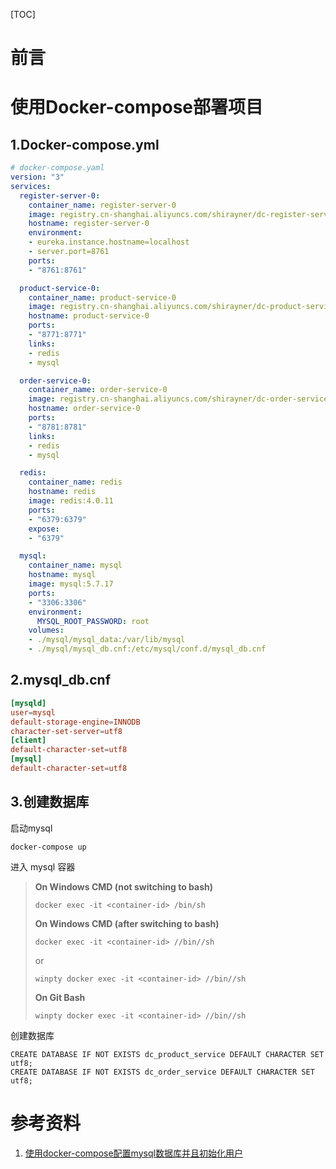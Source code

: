 [TOC]







# 前言



# 使用Docker-compose部署项目

## 1.Docker-compose.yml



```yml
# docker-compose.yaml
version: "3"
services:
  register-server-0:
    container_name: register-server-0
    image: registry.cn-shanghai.aliyuncs.com/shirayner/dc-register-server-eureka:1.1.0
    hostname: register-server-0
    environment:
    - eureka.instance.hostname=localhost
    - server.port=8761
    ports:
    - "8761:8761"

  product-service-0:
    container_name: product-service-0
    image: registry.cn-shanghai.aliyuncs.com/shirayner/dc-product-service:1.1.0
    hostname: product-service-0
    ports:
    - "8771:8771"
    links:
    - redis
    - mysql

  order-service-0:
    container_name: order-service-0
    image: registry.cn-shanghai.aliyuncs.com/shirayner/dc-order-service:1.1.0
    hostname: order-service-0
    ports:
    - "8781:8781"
    links:
    - redis
    - mysql

  redis:
    container_name: redis
    hostname: redis
    image: redis:4.0.11
    ports:
    - "6379:6379"
    expose:
    - "6379"

  mysql:
    container_name: mysql
    hostname: mysql
    image: mysql:5.7.17
    ports:
    - "3306:3306"
    environment:
      MYSQL_ROOT_PASSWORD: root
    volumes:
    - ./mysql/mysql_data:/var/lib/mysql
    - ./mysql/mysql_db.cnf:/etc/mysql/conf.d/mysql_db.cnf

```





## 2.mysql_db.cnf

```cnf
[mysqld]
user=mysql
default-storage-engine=INNODB
character-set-server=utf8
[client]
default-character-set=utf8
[mysql]
default-character-set=utf8
```





## 3.创建数据库

启动mysql

```
docker-compose up 
```

进入 mysql 容器

> **On Windows CMD (not switching to bash)**
>
> ```
> docker exec -it <container-id> /bin/sh
> ```
>
> **On Windows CMD (after switching to bash)**
>
> ```
> docker exec -it <container-id> //bin//sh
> ```
>
> or
>
> ```
> winpty docker exec -it <container-id> //bin//sh
> ```
>
> **On Git Bash**
>
> ```
> winpty docker exec -it <container-id> //bin//sh
> ```



创建数据库

```
CREATE DATABASE IF NOT EXISTS dc_product_service DEFAULT CHARACTER SET utf8;
CREATE DATABASE IF NOT EXISTS dc_order_service DEFAULT CHARACTER SET utf8;
```

















# 参考资料

1. [使用docker-compose配置mysql数据库并且初始化用户](https://www.cnblogs.com/mmry/p/8812599.html)



